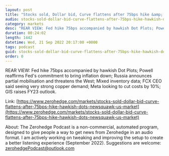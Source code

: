 ```yaml
---
layout: post
title: "Stocks sold, Dollar bid, Curve flattens after 75bps hike &amp; hawkish dots - Newsquawk US Market Wrap"
audio: stocks-sold-dollar-bid-curve-flattens-after-75bps-hike-hawkish-dots-newsquawk-us-market-0
category: markets
desc: "REAR VIEW: Fed hike 75bps accompanied by hawkish Dot Plots; Powell reaffirms Fed's commitment to bring inflation down; Russia announces partial mobilisation and threatens the West; Mixed inventory data; FCX CEO said seeing very strong copper demand; Meta looking to cut costs by 10%; GIS raises FY23 outlook."
duration: 00:24:02
length: 1442
datetime: Wed, 21 Sep 2022 20:17:00 +0000
tags: podcast
guid: stocks-sold-dollar-bid-curve-flattens-after-75bps-hike-hawkish-dots-newsquawk-us-market-0
order: 0
---
```

REAR VIEW: Fed hike 75bps accompanied by hawkish Dot Plots; Powell reaffirms Fed's commitment to bring inflation down; Russia announces partial mobilisation and threatens the West; Mixed inventory data; FCX CEO said seeing very strong copper demand; Meta looking to cut costs by 10%; GIS raises FY23 outlook.

Link: [https://www.zerohedge.com/markets/stocks-sold-dollar-bid-curve-flattens-after-75bps-hike-hawkish-dots-newsquawk-us-market](https://www.zerohedge.com/markets/stocks-sold-dollar-bid-curve-flattens-after-75bps-hike-hawkish-dots-newsquawk-us-market)

About: The Zerohedge Podcast is a non-commercial, automated program, designed to give people a way to get news from Zerohedge in an audio format.  I am actively working on tweaking and improving the setup to create a better listening experience (September 2022).  Suggestions are welcome: [zerohedgePodcast@outlook.com](mailto:zerohedgePodcast@outlook.com)